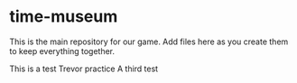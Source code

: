 # time-museum
This is the main repository for our game.
Add files here as you create them to keep everything together.

This is a test
Trevor practice
A third test